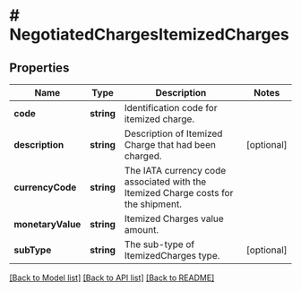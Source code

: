 # # NegotiatedChargesItemizedCharges

## Properties

Name | Type | Description | Notes
------------ | ------------- | ------------- | -------------
**code** | **string** | Identification code for itemized charge. |
**description** | **string** | Description of Itemized Charge that had been charged. | [optional]
**currencyCode** | **string** | The IATA currency code associated with the Itemized Charge costs for the shipment. |
**monetaryValue** | **string** | Itemized Charges value amount. |
**subType** | **string** | The sub-type of ItemizedCharges type. | [optional]

[[Back to Model list]](../../README.md#models) [[Back to API list]](../../README.md#endpoints) [[Back to README]](../../README.md)
